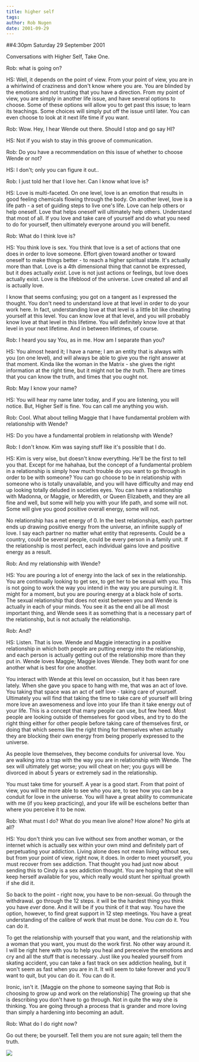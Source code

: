 ```yaml
---
title: higher self
tags: 
author: Rob Nugen
date: 2001-09-29
---
```


##4:30pm Saturday 29 September 2001

<p>Conversations with Higher Self, Take One.</p>

<p>Rob: what is going on?</p>

<p>HS: Well, it depends on the point of view.  From your point of
view, you are in a whirlwind of craziness and don't know where you
are.  You are blinded by the emotions and not trusting that you have a
direction.  From my point of view, you are simply in another life
issue, and have several options to choose.  Some of these options will
allow you to get past this issue; to learn its teachings.  Some
choices will simply put off the issue until later.  You can even
choose to look at it next life time if you want.</p>

<p>Rob: Wow.  Hey, I hear Wende out there.  Should I stop and go say
HI?</p>

<p>HS: Not if you wish to stay in this groove of communication.</p>

<p>Rob: Do you have a recommendation on this issue of whether to
choose Wende or not?</p>

<p>HS: I don't; only you can figure it out..</p>

<p>Rob: I just told her that I love her.  Can I know what love is?</p>

<p>HS: Love is multi-faceted.  On one level, love is an emotion that
results in good feeling chemicals flowing through the body.  On
another level, love is a life path - a set of guiding steps to live
one's life.  Love can help others or help oneself.  Love that helps
oneself will ultimately help others.  Understand that most of all.  If
you love and take care of yourself and do what you need to do for
yourself, then ultimately everyone around you will benefit.</p>

<p>Rob:  What do I think love is?</p>

<p>HS: You think love is sex.  You think that love is a set of actions
that one does in order to love someone.  Effort given toward another
or toward oneself to make things better - to reach a higher spiritual
state.  It's actually more than that.  Love is a 4th dimensional thing
that cannot be expressed, but it does actually <em>exist</em>.  Love
is not just actions or feelings, but love does actually exist.  Love
is the lifeblood of the universe.  Love created all and all is
actually love.</p>

<p>I know that seems confusing; you got on a tangent as I expressed
the thought.  You don't need to understand love at that level in order
to do your work here.  In fact, understanding love at that level is a
little bit like cheating yourself at this level.  You can know love at
that level, and you will probably know love at that level in this
lifetime.  You will definitely know love at that level in your next
lifetime.  And in between lifetimes, of course.</p>

<p>Rob:  I heard you say You, as in me.  How am I
separate than you?</p>

<p>HS: You almost heard it; I have a name; I am an entity that is
always with you (on one level), and will always be able to give you
the right answer at that moment.  Kinda like the woman in the Matrix -
she gives the right information at the right time, but it might not be
<em>the truth</em>.  There are times that you can know the truth, and
times that you ought not.</p>

<p>Rob:  May I know your name?</p>

<p>HS: You will hear my name later today, and if you are listening,
you will notice.  But, Higher Self is fine.  You can call me anything
you wish.</p>

<p>Rob: Cool.  What about telling Maggie that I have fundamental
problem with relationship with Wende?</p>

<p>HS: Do you have a fundamental problem in relationshp with
Wende?</p>

<p>Rob: I don't know.  Kim was saying stuff like it's possible that I
do.</p>

<p>HS: Kim is very wise, but doesn't know everything.  He'll be the
first to tell you that.  Except for me hahahaa, but the concept of a
fundamental problem in a relationship is simply how much trouble do
you want to go through in order to be with someone?  You can go choose
to be in relationship with someone who is totally unavailable, and you
will have difficulty and may end up looking totally deluded in
societies eyes.  You can have a relationship with Madonna, or Maggie,
or Meredith, or Queen Elizabeth, and they are all fine and well, but
some will help you with your life path, and some will not.  Some will
give you good positive overall energy, some will not.</p>

<p>No relationship has a net energy of 0.  In the best relationships,
each partner ends up drawing positive energy from the universe, an
infinite supply of love.  I say each partner no matter what entity
that represents.  Could be a country, could be several people, could
be every person in a family unit.  If the relationship is most
perfect, each individual gains love and positive energy as a
result.</p>

<p>Rob:  And my relationship with Wende?</p>

<p>HS: You are pouring a lot of energy into the lack of sex in the
relationship. You are continually looking to get sex, to get her to be
sexual with you.  This is not going to work the way you intend in the
way you are pursuing it.  It might for a moment, but you are pouring
energy at a black hole of sorts.  The sexual relationship that does
not exist between you and Wende is actually in each of your minds.
You see it as the end all be all most important thing, and Wende sees
it as something that is a necessary part of the relationship, but is
not actually the relationship.</p>

<p>Rob:  And?</p>

<p>HS: Listen.  That is love.  Wende and Maggie interacting in a
positive relationship in which both people are putting energy into the
relationship, and each person is actually getting out of the
relationship more than they put in.  Wende loves Maggie; Maggie loves
Wende.  They both want for one another what is best for one
another.</p>

<p>You interact with Wende at this level on occassion, but it has been
rare lately.  When she gave you space to hang with me, that was an act
of love.  You taking that space was an act of self love - taking care
of yourself.  Ultimately you will find that taking the time to take
care of yourself will bring more love an awesomeness and love into
your life than it take energy out of your life.  This is a concept
that many people can use, but few heed.  Most people are looking
outside of themselves for good vibes, and try to do the right thing
either for other people before taking care of themselves first, or
doing that which seems like the right thing for themselves when
actually they are blocking their own energy from being properly
expressed to the universe.</p>

<p>As people love themselves, they become conduits for universal love.
You are walking into a trap with the way you are in relationship with
Wende.  The sex will ultimately get worse; you will cheat on her; you
guys will be divorced in about 5 years or extremely sad in the
relationship.</p>

<p>You must take time for yourself.  A year is a good start.  From
that point of view, you will be more able to see who you are, to see
how you can be a conduit for love in the universe.  You will have a
great ability to communicate with me (if you keep practicing), and
your life will be eschelons better than where you perceive it to be
now.</p>

<p>Rob: What must I do?  What do you mean live alone?  How alone?  No
girls at all?</p>

<p>HS: You don't think you can live without sex from another woman, or
the internet which is actually sex within your own mind and definitely
part of perpetuating your addiction.  Living alone does not mean
living without sex, but from your point of view, right now, it does.
In order to meet yourself, you must recover from sex addiction.  That
thought you had just now about sending this to Cindy is a sex
addiction thought.  You are hoping that she will keep herself
available for you, which really would stunt her spiritual growth if
she did it.</p>

<p>So back to the point - right now, you have to be non-sexual.  Go
through the withdrawal.  go through the 12 steps.  it will be the
hardest thing you think you have <em>ever</em> done.  And it will be
if you think of it that way.  You have the option, however, to find
great support in 12 step meetings.  You have a great understanding of
the calibre of work that must be done.  You <em>can</em> do it.  You
can do it.</p>

<p>To get the relationship with yourself that you want, and the
relationship with a woman that you want, you must do the work first.
No other way around it.  I will be right here with you to help you
heal and pereceive the emotions and cry and all the stuff that is
necessary.  Just like you healed yourself from skating accident, you
can take a fast track on sex addiction healing, but it won't seem as
fast when you are in it.  It will seem to take forever and you'll want
to quit, but you can do it.  You can do it.</p>

<p>Ironic, isn't
it. [Maggie on the phone to someone saying that Rob is choosing to grow up and work on the relationship]
The growing up that she is describing you don't have to go through.
Not in quite the way she is thinking.  You are going through a process
that is grander and more loving than simply a hardening into becoming
an adult.</p>

<p>Rob:  What do I do right now?</p>

<p>Go out there; be yourself.  Tell them you are not sure again; tell
them the truth.</p>

<p><img src="/images/rob/wL-ROB.gif"/></p>
